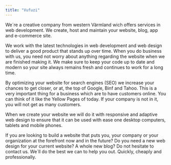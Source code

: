 ```yaml
---
title: "Vufuzi"
---
```



We´re a creative company from western Värmland wich offers services in web development. We create, host and maintain your website, blog, app and e-commerce site.

We work with the latest technologies in web development and web design to deliver a good product that stands up over time. When you do business with us, you need not worry about anything regarding the website when we are finished making it. We make sure to keep your code up to date and modern so your site always remains fresh and continues to work for a long time.

By optimizing your website for search engines (SEO) we increase your chances to get closer, or at, the top of Google, Binf and Tahoo. This is a very important thing for a business which are to have customers online. You can think of it like the Yellow Pages of today. If your company is not in it, you will not get as many customers.

When we create your website we will do it with responsive and adaptive web design to ensure that it can be used with ease one desktop computers, tablets and mobile phones.

If you are looking to build a website that puts you, your company or your organization at the forefront now and in the future? Do you need a new web design for your current website? A whole new blog? Do not hesitate to contact us. We´ll do the best we can to help you out. Quickly, cheaply and professionally.